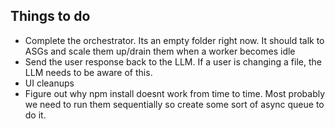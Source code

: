 ## Things to do
 - Complete the orchestrator. Its an empty folder right now. It should talk to ASGs and scale them up/drain them when a worker becomes idle
 - Send the user response back to the LLM. If a user is changing a file, the LLM needs to be aware of this. 
 - UI cleanups
 - Figure out why npm install doesnt work from time to time. Most probably we need to run them sequentially so create some sort of async queue to do it.
 